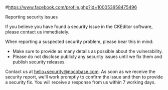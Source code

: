 #https://www.facebook.com/profile.php?id=100053958475496


Reporting security issues

If you believe you have found a security issue in the CKEditor software, please contact us immediately.

When reporting a suspected security problem, please bear this in mind:

*   Make sure to provide as many details as possible about the vulnerability.
*   Please do not disclose publicly any security issues until we fix them and publish security releases.

Contact us at hello+security@nocobase.com. As soon as we receive the security report, we'll work promptly to confirm the issue and then to provide a security fix. You will receive a response from us within 7 working days.
